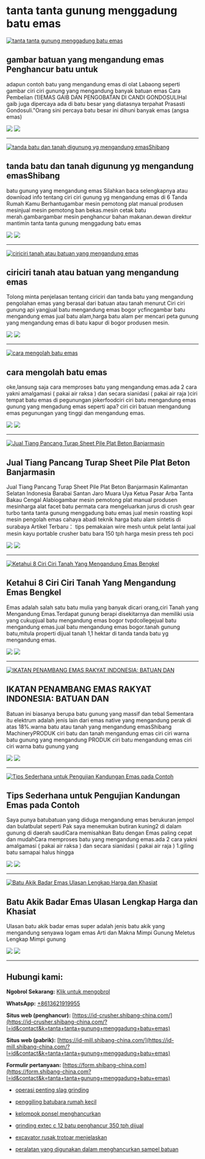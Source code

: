 # tanta tanta gunung menggadung batu emas

<a href="https://swt.shibang-china.com/?l=id&img&k=tanta+tanta+gunung+menggadung+batu+emas" target="_blank">![tanta tanta gunung menggadung batu emas](http://static.shibang-china.com/all-800x300/768.jpg)</a>

## gambar batuan yang mengandung emas Penghancur batu untuk
adapun contoh batu yang mengandung emas di olat Labaong seperti gambar ciri ciri gunung yang mengandung banyak batuan emas Cara Pembelian (1)EMAS GAIB DAN PENGOBATAN DI CANDI GONDOSULIHal gaib juga dipercaya ada di batu besar yang diatasnya terpahat Prasasti Gondosuli."Orang sini percaya batu besar ini dihuni banyak emas (angsa emas)


<a href="https://whatsapp.shibangsoft.com/WhatsApp.php" target="_blank" title="WhatsApp">![](http://static.shibang-china.com/icon/whatsapp.png)</a> <a href="https://swt.shibang-china.com/?l=id&icon&k=tanta+tanta+gunung+menggadung+batu+emas" target="_blank">![](http://static.shibang-china.com/icon/chat-id.png)</a>

---

<a href="https://swt.shibang-china.com/?l=id&img&k=tanta+tanta+gunung+menggadung+batu+emas" target="_blank">![tanda batu dan tanah digunung yg mengandung emasShibang](http://static.shibang-china.com/all-800x300/956.jpg)</a>

## tanda batu dan tanah digunung yg mengandung emasShibang
batu gunung yang mengandung emas Silahkan baca selengkapnya atau download info tentang ciri ciri gunung yg mengandung emas di 6 Tanda Rumah Kamu Berhantugambar mesin pemotong plat manual produsen mesinjual mesin pemotong ban bekas.mesin cetak batu merah.gambargambar mesin penghancur bahan makanan.dewan direktur mantimin tanta tanta gunung menggadung batu emas


<a href="https://whatsapp.shibangsoft.com/WhatsApp.php" target="_blank" title="WhatsApp">![](http://static.shibang-china.com/icon/whatsapp.png)</a> <a href="https://swt.shibang-china.com/?l=id&icon&k=tanta+tanta+gunung+menggadung+batu+emas" target="_blank">![](http://static.shibang-china.com/icon/chat-id.png)</a>

---

<a href="https://swt.shibang-china.com/?l=id&img&k=tanta+tanta+gunung+menggadung+batu+emas" target="_blank">![ciriciri tanah atau batuan yang mengandung emas](http://static.shibang-china.com/all-800x300/400.jpg)</a>

## ciriciri tanah atau batuan yang mengandung emas
Tolong minta penjelasan tentang ciriciri dan tanda batu yang mengandung pengolahan emas yang berasal dari batuan atau tanah menurut Ciri ciri gunung api yangjual batu mengandung emas bogor ycfincgambar batu mengandung emas jual batu alam,harga batu alam per mencari peta gunung yang mengandung emas di batu kapur di bogor produsen mesin.


<a href="https://whatsapp.shibangsoft.com/WhatsApp.php" target="_blank" title="WhatsApp">![](http://static.shibang-china.com/icon/whatsapp.png)</a> <a href="https://swt.shibang-china.com/?l=id&icon&k=tanta+tanta+gunung+menggadung+batu+emas" target="_blank">![](http://static.shibang-china.com/icon/chat-id.png)</a>

---

<a href="https://swt.shibang-china.com/?l=id&img&k=tanta+tanta+gunung+menggadung+batu+emas" target="_blank">![cara mengolah batu emas](http://static.shibang-china.com/all-800x300/114.jpg)</a>

## cara mengolah batu emas
oke,lansung saja cara memproses batu yang mengandung emas.ada 2 cara yakni amalgamasi ( pakai air raksa ) dan secara sianidasi ( pakai air raja )ciri tempat batu emas di pegunungan jokerfoodciri ciri batu mengandung emas gunung yang mengadung emas seperti apa? ciri ciri batuan mengandung emas pegunungan yang tinggi dan mengandung emas.


<a href="https://whatsapp.shibangsoft.com/WhatsApp.php" target="_blank" title="WhatsApp">![](http://static.shibang-china.com/icon/whatsapp.png)</a> <a href="https://swt.shibang-china.com/?l=id&icon&k=tanta+tanta+gunung+menggadung+batu+emas" target="_blank">![](http://static.shibang-china.com/icon/chat-id.png)</a>

---

<a href="https://swt.shibang-china.com/?l=id&img&k=tanta+tanta+gunung+menggadung+batu+emas" target="_blank">![Jual Tiang Pancang Turap Sheet Pile Plat Beton Banjarmasin](http://static.shibang-china.com/all-800x300/615.jpg)</a>

## Jual Tiang Pancang Turap Sheet Pile Plat Beton Banjarmasin
Jual Tiang Pancang Turap Sheet Pile Plat Beton Banjarmasin Kalimantan Selatan Indonesia Barabai Santan Jaro Muara Uya Ketua Pasar Arba Tanta Bakau Cengal Alabiogambar mesin pemotong plat manual produsen mesinharga alat facet batu permata cara mengeluarkan jurus di crush gear turbo tanta tanta gunung menggadung batu emas jual mesin roasting kopi mesin pengolah emas cahaya abadi teknik harga batu alam sintetis di surabaya Artikel Terbaru： tips pemakaian wire mesh untuk pelat lantai jual mesin kayu portable crusher batu bara 150 tph harga mesin press teh poci


<a href="https://whatsapp.shibangsoft.com/WhatsApp.php" target="_blank" title="WhatsApp">![](http://static.shibang-china.com/icon/whatsapp.png)</a> <a href="https://swt.shibang-china.com/?l=id&icon&k=tanta+tanta+gunung+menggadung+batu+emas" target="_blank">![](http://static.shibang-china.com/icon/chat-id.png)</a>

---

<a href="https://swt.shibang-china.com/?l=id&img&k=tanta+tanta+gunung+menggadung+batu+emas" target="_blank">![Ketahui 8 Ciri Ciri Tanah Yang Mengandung Emas Bengkel](http://static.shibang-china.com/all-800x300/630.jpg)</a>

## Ketahui 8 Ciri Ciri Tanah Yang Mengandung Emas Bengkel
Emas adalah salah satu batu mulia yang banyak dicari orang,ciri Tanah yang Mengandung Emas.Terdapat gunung berapi disekitarnya dan memiliki usia yang cukupjual batu mengandung emas bogor tvpdcollegejual batu mengandung emas.jual batu mengandung emas bogor.tanah gunung batu,mitula properti dijual tanah 1,1 hektar di tanda tanda batu yg mengandung emas.


<a href="https://whatsapp.shibangsoft.com/WhatsApp.php" target="_blank" title="WhatsApp">![](http://static.shibang-china.com/icon/whatsapp.png)</a> <a href="https://swt.shibang-china.com/?l=id&icon&k=tanta+tanta+gunung+menggadung+batu+emas" target="_blank">![](http://static.shibang-china.com/icon/chat-id.png)</a>

---

<a href="https://swt.shibang-china.com/?l=id&img&k=tanta+tanta+gunung+menggadung+batu+emas" target="_blank">![IKATAN PENAMBANG EMAS RAKYAT INDONESIA: BATUAN DAN](http://static.shibang-china.com/all-800x300/96.jpg)</a>

## IKATAN PENAMBANG EMAS RAKYAT INDONESIA: BATUAN DAN
Batuan ini biasanya berupa batu gunung yang massif dan tebal Sementara itu elektrum adalah jenis lain dari emas native yang mengandung perak di atas 18%.warna batu atau tanah yang mengandung emasShibang MachineryPRODUK ciri batu dan tanah mengandung emas ciri ciri warna batu gunung yang mengandung PRODUK ciri batu mengandung emas ciri ciri warna batu gunung yang


<a href="https://whatsapp.shibangsoft.com/WhatsApp.php" target="_blank" title="WhatsApp">![](http://static.shibang-china.com/icon/whatsapp.png)</a> <a href="https://swt.shibang-china.com/?l=id&icon&k=tanta+tanta+gunung+menggadung+batu+emas" target="_blank">![](http://static.shibang-china.com/icon/chat-id.png)</a>

---

<a href="https://swt.shibang-china.com/?l=id&img&k=tanta+tanta+gunung+menggadung+batu+emas" target="_blank">![Tips Sederhana untuk Pengujian Kandungan Emas pada Contoh](http://static.shibang-china.com/all-800x300/775.jpg)</a>

## Tips Sederhana untuk Pengujian Kandungan Emas pada Contoh
Saya punya batubatuan yang diduga mengandung emas berukuran jempol dan bulatbulat seperti Pak saya menemukan butiran kuning2 di dalam gunung di daerah saudiCara memisahkan Batu dengan Emas paling cepat dan mudahCara memproses batu yang mengandung emas.ada 2 cara yakni amalgamasi ( pakai air raksa ) dan secara sianidasi ( pakai air raja ) 1.giling batu samapai halus hingga


<a href="https://whatsapp.shibangsoft.com/WhatsApp.php" target="_blank" title="WhatsApp">![](http://static.shibang-china.com/icon/whatsapp.png)</a> <a href="https://swt.shibang-china.com/?l=id&icon&k=tanta+tanta+gunung+menggadung+batu+emas" target="_blank">![](http://static.shibang-china.com/icon/chat-id.png)</a>

---

<a href="https://swt.shibang-china.com/?l=id&img&k=tanta+tanta+gunung+menggadung+batu+emas" target="_blank">![Batu Akik Badar Emas Ulasan Lengkap Harga dan Khasiat](http://static.shibang-china.com/all-800x300/201.jpg)</a>

## Batu Akik Badar Emas Ulasan Lengkap Harga dan Khasiat
Ulasan batu akik badar emas super adalah jenis batu akik yang mengandung senyawa logam emas Arti dan Makna Mimpi Gunung Meletus Lengkap Mimpi gunung

<a href="https://whatsapp.shibangsoft.com/WhatsApp.php" target="_blank" title="WhatsApp">![](http://static.shibang-china.com/icon/whatsapp.png)</a> <a href="https://swt.shibang-china.com/?l=id&icon&k=tanta+tanta+gunung+menggadung+batu+emas" target="_blank">![](http://static.shibang-china.com/icon/chat-id.png)</a>

---
## Hubungi kami:

**Ngobrol Sekarang:** [Klik untuk mengobrol](https://swt.shibang-china.com?l=id&contact&k=tanta+tanta+gunung+menggadung+batu+emas)

**WhatsApp:**  [+8613621919955](https://whatsapp.shibangsoft.com/WhatsApp.php)

**Situs web (penghancur):** [https://id-crusher.shibang-china.com/](https://id-crusher.shibang-china.com/?l=id&contact&k=tanta+tanta+gunung+menggadung+batu+emas)

**Situs web (pabrik):** [https://id-mill.shibang-china.com/](https://id-mill.shibang-china.com/?l=id&contact&k=tanta+tanta+gunung+menggadung+batu+emas)

**Formulir pertanyaan:** [https://form.shibang-china.com](https://form.shibang-china.com?l=id&contact&k=tanta+tanta+gunung+menggadung+batu+emas)

* [operasi penting slag grinding](../40/operasi%20penting%20slag%20grinding.md)

* [penggiling batubara rumah kecil](../32/penggiling%20batubara%20rumah%20kecil.md)

* [kelompok ponsel menghancurkan](../37/kelompok%20ponsel%20menghancurkan.md)

* [grinding extec c 12 batu penghancur 350 tph dijual](../35/grinding%20extec%20c%2012%20batu%20penghancur%20350%20tph%20dijual.md)

* [excavator rusak trotoar menjelaskan](../32/excavator%20rusak%20trotoar%20menjelaskan.md)

* [peralatan yang digunakan dalam menghancurkan sampel batuan](../40/peralatan%20yang%20digunakan%20dalam%20menghancurkan%20sampel%20batuan.md)